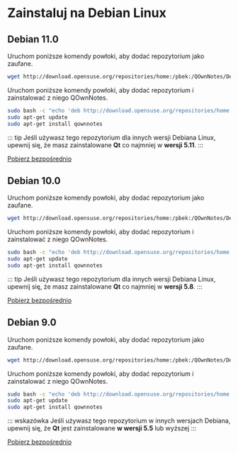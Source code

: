 # Zainstaluj na Debian Linux

## Debian 11.0

Uruchom poniższe komendy powłoki, aby dodać repozytorium jako zaufane.

```bash
wget http://download.opensuse.org/repositories/home:/pbek:/QOwnNotes/Debian_11/Release.key -O - | sudo apt-key add -
```

Uruchom poniższe komendy powłoki, aby dodać repozytorium i zainstalować z niego QOwnNotes.

```bash
sudo bash -c "echo 'deb http://download.opensuse.org/repositories/home:/pbek:/QOwnNotes/Debian_11/ /' >> /etc/apt/sources.list.d/qownnotes.list"
sudo apt-get update
sudo apt-get install qownnotes
```

::: tip
Jeśli używasz tego repozytorium dla innych wersji Debiana Linux, upewnij się, że masz zainstalowane **Qt** co najmniej w **wersji 5.11**.
:::

[Pobierz bezpośrednio](https://download.opensuse.org/repositories/home:/pbek:/QOwnNotes/Debian_11)

## Debian 10.0

Uruchom poniższe komendy powłoki, aby dodać repozytorium jako zaufane.

```bash
wget http://download.opensuse.org/repositories/home:/pbek:/QOwnNotes/Debian_10/Release.key -O - | sudo apt-key add -
```

Uruchom poniższe komendy powłoki, aby dodać repozytorium i zainstalować z niego QOwnNotes.

```bash
sudo bash -c "echo 'deb http://download.opensuse.org/repositories/home:/pbek:/QOwnNotes/Debian_10/ /' >> /etc/apt/sources.list.d/qownnotes.list"
sudo apt-get update
sudo apt-get install qownnotes
```

::: tip
Jeśli używasz tego repozytorium dla innych wersji Debiana Linux, upewnij się, że masz zainstalowane **Qt** co najmniej w **wersji 5.8**.
:::

[Pobierz bezpośrednio](https://download.opensuse.org/repositories/home:/pbek:/QOwnNotes/Debian_10)

## Debian 9.0

Uruchom poniższe komendy powłoki, aby dodać repozytorium jako zaufane.

```bash
wget http://download.opensuse.org/repositories/home:/pbek:/QOwnNotes/Debian_9.0/Release.key -O - | sudo apt-key add -
```

Uruchom poniższe komendy powłoki, aby dodać repozytorium i zainstalować z niego QOwnNotes.

```bash
sudo bash -c "echo 'deb http://download.opensuse.org/repositories/home:/pbek:/QOwnNotes/Debian_9.0/ /' >> /etc/apt/sources.list.d/qownnotes.list"
sudo apt-get update
sudo apt-get install qownnotes
```

::: wskazówka Jeśli używasz tego repozytorium w innych wersjach Debiana, upewnij się, że **Qt** jest zainstalowane **w wersji 5.5** lub wyższej
:::

[Pobierz bezpośrednio](https://download.opensuse.org/repositories/home:/pbek:/QOwnNotes/Debian_9.0)

